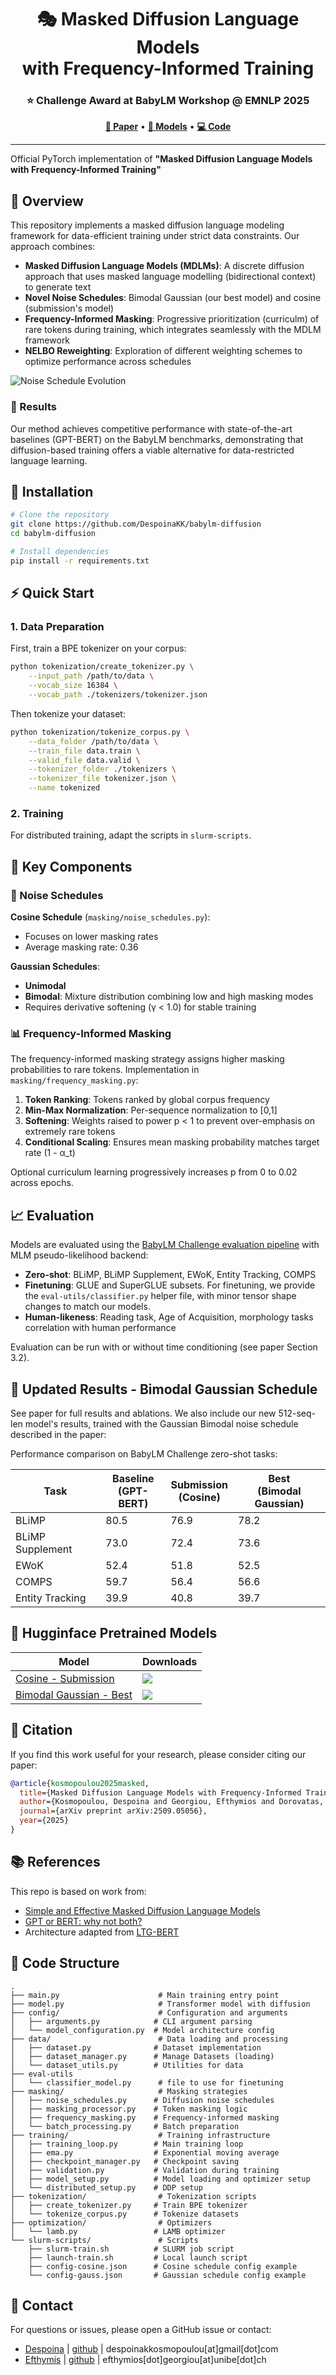 <div align="center">
    
# 🎭 Masked Diffusion Language Models <br> with Frequency-Informed Training

### ⭐ Challenge Award at BabyLM Workshop @ EMNLP 2025

[**📄 Paper**](https://arxiv.org/abs/2509.05056) • [**🤗 Models**](https://huggingface.co/despoinakk) • [**💻 Code**](https://github.com/DespoinaKK/babylm-diffusion)

</div>

---

Official PyTorch implementation of **"Masked Diffusion Language Models with Frequency-Informed Training"**

## 🌟 Overview

This repository implements a masked diffusion language modeling framework for data-efficient training under strict data constraints. Our approach combines:

- **Masked Diffusion Language Models (MDLMs)**: A discrete diffusion approach that uses masked language modelling (bidirectional context) to generate text
- **Novel Noise Schedules**: Bimodal Gaussian (our best model) and cosine (submission's model)
- **Frequency-Informed Masking**: Progressive prioritization (curriculm) of rare tokens during training, which integrates seamlessly with the MDLM framework
- **NELBO Reweighting**: Exploration of different weighting schemes to optimize performance across schedules

![Noise Schedule Evolution](assets/noise_schedule_evolution.gif)


### 🎯 Results
Our method achieves competitive performance with state-of-the-art baselines (GPT-BERT) on the BabyLM benchmarks, demonstrating that diffusion-based training offers a viable alternative for data-restricted language learning.

## 🚀 Installation
```bash
# Clone the repository
git clone https://github.com/DespoinaKK/babylm-diffusion
cd babylm-diffusion

# Install dependencies
pip install -r requirements.txt
```

## ⚡ Quick Start

### 1. Data Preparation

First, train a BPE tokenizer on your corpus:
```bash
python tokenization/create_tokenizer.py \
    --input_path /path/to/data \
    --vocab_size 16384 \
    --vocab_path ./tokenizers/tokenizer.json
```

Then tokenize your dataset:
```bash
python tokenization/tokenize_corpus.py \
    --data_folder /path/to/data \
    --train_file data.train \
    --valid_file data.valid \
    --tokenizer_folder ./tokenizers \
    --tokenizer_file tokenizer.json \
    --name tokenized
```

### 2. Training

For distributed training, adapt the scripts in `slurm-scripts`.

## 🔑 Key Components

### 🌊 Noise Schedules

**Cosine Schedule** (`masking/noise_schedules.py`):
- Focuses on lower masking rates
- Average masking rate: 0.36

**Gaussian Schedules**:
- **Unimodal**
- **Bimodal**: Mixture distribution combining low and high masking modes
- Requires derivative softening (γ < 1.0) for stable training


### 📊 Frequency-Informed Masking

The frequency-informed masking strategy assigns higher masking probabilities to rare tokens. Implementation in `masking/frequency_masking.py`:

1. **Token Ranking**: Tokens ranked by global corpus frequency
2. **Min-Max Normalization**: Per-sequence normalization to [0,1]
3. **Softening**: Weights raised to power p < 1 to prevent over-emphasis on extremely rare tokens
4. **Conditional Scaling**: Ensures mean masking probability matches target rate (1 - α_t)

Optional curriculum learning progressively increases p from 0 to 0.02 across epochs.


## 📈 Evaluation

Models are evaluated using the [BabyLM Challenge evaluation pipeline](https://github.com/babylm/evaluation-pipeline-2025/) with MLM pseudo-likelihood backend:

- **Zero-shot**: BLiMP, BLiMP Supplement, EWoK, Entity Tracking, COMPS
- **Finetuning**: GLUE and SuperGLUE subsets. For finetuning, we provide the `eval-utils/classifier.py` helper file, with minor tensor shape changes to match our models. 
- **Human-likeness**: Reading task, Age of Acquisition, morphology tasks correlation with human performance

Evaluation can be run with or without time conditioning (see paper Section 3.2).


## 🎯 Updated Results - Bimodal Gaussian Schedule
See paper for full results and ablations.
We also include our new 512-seq-len model's results, trained with the Gaussian Bimodal noise schedule described in the paper:

Performance comparison on BabyLM Challenge zero-shot tasks:

| Task | Baseline <br> (GPT-BERT)  | Submission <br> (Cosine) | **Best <br> (Bimodal Gaussian)** |
|------|-------------------|---------------------|-------------------------------|
| BLiMP | 80.5 | 76.9 | 78.2 |
| BLiMP Supplement | 73.0 | 72.4 |73.6 |
| EWoK | 52.4 | 51.8 | 52.5 |
| COMPS | 59.7 | 56.4 | 56.6 |
| Entity Tracking | 39.9 | 40.8 | 39.7 |

## 🤗 Hugginface Pretrained Models

| Model | Downloads |
|-------|-----------|
| [Cosine - Submission](https://huggingface.co/despoinakk/diffusion_cosine_babylm) | ![](https://img.shields.io/badge/dynamic/json?url=https://huggingface.co/api/models/despoinakk/diffusion_cosine_babylm&query=$.downloads&label=&color=green) |
| [Bimodal Gaussian - Best](https://huggingface.co/despoinakk/diffusion_gaussian_babylm) | ![](https://img.shields.io/badge/dynamic/json?url=https://huggingface.co/api/models/despoinakk/diffusion_gaussian_babylm&query=$.downloads&label=&color=green) |


## 📝 Citation

If you find this work useful for your research, please consider citing our paper:

```bibtex
@article{kosmopoulou2025masked,
  title={Masked Diffusion Language Models with Frequency-Informed Training},
  author={Kosmopoulou, Despoina and Georgiou, Efthymios and Dorovatas, Vaggelis and Paraskevopoulos, Georgios and Potamianos, Alexandros},
  journal={arXiv preprint arXiv:2509.05056},
  year={2025}
}
```

## 📚 References

This repo is based on work from:
- [Simple and Effective Masked Diffusion Language Models](https://arxiv.org/abs/2406.07524)
- [GPT or BERT: why not both?](https://aclanthology.org/2024.conll-babylm.23/) 
- Architecture adapted from [LTG-BERT](https://arxiv.org/abs/2303.09859)


## 📁 Code Structure
```
.
├── main.py                      # Main training entry point
├── model.py                     # Transformer model with diffusion
├── config/                      # Configuration and arguments
│   ├── arguments.py            # CLI argument parsing
│   └── model_configuration.py  # Model architecture config
├── data/                        # Data loading and processing
│   ├── dataset.py              # Dataset implementation
│   ├── dataset_manager.py      # Manage Datasets (loading)
│   └── dataset_utils.py        # Utilities for data
├── eval-utils
│   └── classifier_model.py      # file to use for finetuning
├── masking/                     # Masking strategies
│   ├── noise_schedules.py      # Diffusion noise schedules
│   ├── masking_processor.py    # Token masking logic
│   ├── frequency_masking.py    # Frequency-informed masking
│   └── batch_processing.py     # Batch preparation
├── training/                    # Training infrastructure
│   ├── training_loop.py        # Main training loop
│   ├── ema.py                  # Exponential moving average
│   ├── checkpoint_manager.py   # Checkpoint saving
│   ├── validation.py           # Validation during training
│   ├── model_setup.py          # Model loading and optimizer setup
│   └── distributed_setup.py    # DDP setup
├── tokenization/                # Tokenization scripts
│   ├── create_tokenizer.py     # Train BPE tokenizer
│   └── tokenize_corpus.py      # Tokenize datasets
├── optimization/                # Optimizers
│   └── lamb.py                 # LAMB optimizer
└── slurm-scripts/               # Scripts
    ├── slurm-train.sh          # SLURM job script
    ├── launch-train.sh         # Local launch script
    ├── config-cosine.json      # Cosine schedule config example 
    └── config-gauss.json       # Gaussian schedule config example
```



## 📧 Contact

For questions or issues, please open a GitHub issue or contact:
- [Despoina](https://scholar.google.com/citations?user=roxd-tsAAAAJ&hl=en&oi=sra) | [github](https://github.com/DespoinaKK) | despoinakkosmopoulou[at]gmail[dot]com
- [Efthymis](https://scholar.google.com/citations?user=5Sc6GvEAAAAJ&hl=en) | [github](https://github.com/efthymisgeo) | efthymios[dot]georgiou[at]unibe[dot]ch

